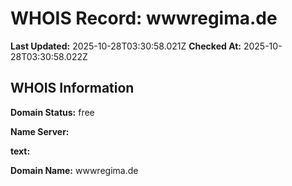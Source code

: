 # WHOIS Record: wwwregima.de

**Last Updated:** 2025-10-28T03:30:58.021Z
**Checked At:** 2025-10-28T03:30:58.022Z

## WHOIS Information

**Domain Status:** free

**Name Server:** 

**text:** 

**Domain Name:** wwwregima.de

